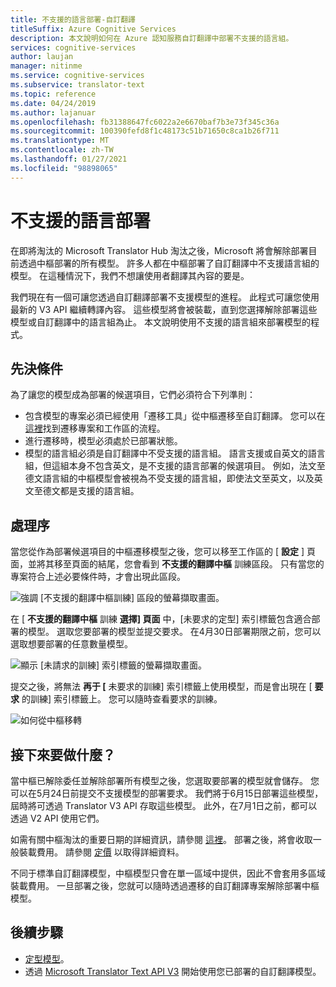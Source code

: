 ```yaml
---
title: 不支援的語言部署-自訂翻譯
titleSuffix: Azure Cognitive Services
description: 本文說明如何在 Azure 認知服務自訂翻譯中部署不支援的語言組。
services: cognitive-services
author: laujan
manager: nitinme
ms.service: cognitive-services
ms.subservice: translator-text
ms.topic: reference
ms.date: 04/24/2019
ms.author: lajanuar
ms.openlocfilehash: fb31388647fc6022a2e6670baf7b3e73f345c36a
ms.sourcegitcommit: 100390fefd8f1c48173c51b71650c8ca1b26f711
ms.translationtype: MT
ms.contentlocale: zh-TW
ms.lasthandoff: 01/27/2021
ms.locfileid: "98898065"
---
```

# <a name="unsupported-language-deployments"></a>不支援的語言部署

<!--Custom Translator provides the highest-quality translations possible using the latest techniques in neural machine learning. While Microsoft intends to make neural training available in all languages, there are some limitations that prevent us from being able to offer neural machine translation in all language pairs.-->  

在即將淘汰的 Microsoft Translator Hub 淘汰之後，Microsoft 將會解除部署目前透過中樞部署的所有模型。 許多人都在中樞部署了自訂翻譯中不支援語言組的模型。  在這種情況下，我們不想讓使用者翻譯其內容的要是。

我們現在有一個可讓您透過自訂翻譯部署不支援模型的進程。  此程式可讓您使用最新的 V3 API 繼續轉譯內容。  這些模型將會被裝載，直到您選擇解除部署這些模型或自訂翻譯中的語言組為止。  本文說明使用不支援的語言組來部署模型的程式。

## <a name="prerequisites"></a>先決條件

為了讓您的模型成為部署的候選項目，它們必須符合下列準則：
* 包含模型的專案必須已經使用「遷移工具」從中樞遷移至自訂翻譯。  您可以在 [這裡](how-to-migrate.md)找到遷移專案和工作區的流程。
* 進行遷移時，模型必須處於已部署狀態。  
* 模型的語言組必須是自訂翻譯中不受支援的語言組。  語言支援或自英文的語言組，但這組本身不包含英文，是不支援的語言部署的候選項目。  例如，法文至德文語言組的中樞模型會被視為不受支援的語言組，即使法文至英文，以及英文至德文都是支援的語言組。

## <a name="process"></a>處理序
當您從作為部署候選項目的中樞遷移模型之後，您可以移至工作區的 [ **設定** ] 頁面，並將其移至頁面的結尾，您會看到 **不支援的翻譯中樞** 訓練區段。  只有當您的專案符合上述必要條件時，才會出現此區段。

![強調 [不支援的翻譯中樞訓練] 區段的螢幕擷取畫面。](media/unsupported-language-deployments/unsupported-translator-hub-trainings.jpg)

在 [ **不支援的翻譯中樞** 訓練 **選擇] 頁面** 中，[未要求的定型] 索引標籤包含適合部署的模型。  選取您要部署的模型並提交要求。   在4月30日部署期限之前，您可以選取想要部署的任意數量模型。
 
![顯示 [未請求的訓練] 索引標籤的螢幕擷取畫面。](media/unsupported-language-deployments/unsupported-translator-hub-trainings-list.jpg)

提交之後，將無法 **再于 [** 未要求的訓練] 索引標籤上使用模型，而是會出現在 [ **要求** 的訓練] 索引標籤上。 您可以隨時查看要求的訓練。

![如何從中樞移轉](media/unsupported-language-deployments/request-unsupported-trainings.jpg) 

## <a name="whats-next"></a>接下來要做什麼？

當中樞已解除委任並解除部署所有模型之後，您選取要部署的模型就會儲存。  您可以在5月24日前提交不支援模型的部署要求。  我們將于6月15日部署這些模型，屆時將可透過 Translator V3 API 存取這些模型。  此外，在7月1日之前，都可以透過 V2 API 使用它們。  

如需有關中樞淘汰的重要日期的詳細資訊，請參閱 [這裡](https://www.microsoft.com/translator/business/hub/)。
部署之後，將會收取一般裝載費用。  請參閱 [定價](https://azure.microsoft.com/pricing/details/cognitive-services/translator-text-api/) 以取得詳細資料。  

不同于標準自訂翻譯模型，中樞模型只會在單一區域中提供，因此不會套用多區域裝載費用。  一旦部署之後，您就可以隨時透過遷移的自訂翻譯專案解除部署中樞模型。

## <a name="next-steps"></a>後續步驟

- [定型模型](how-to-train-model.md)。
- 透過 [Microsoft Translator Text API V3](../reference/v3-0-translate.md?tabs=curl) 開始使用您已部署的自訂翻譯模型。